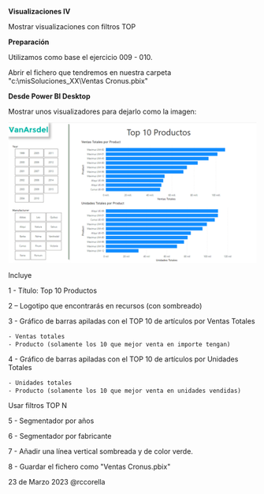 ﻿

**Visualizaciones IV**

Mostrar visualizaciones con filtros TOP


**Preparación**

Utilizamos como base el ejercicio 009 - 010.

Abrir el fichero que tendremos en nuestra carpeta "c:\misSoluciones_XX\Ventas Cronus.pbix"



**Desde Power BI Desktop**

Mostrar unos visualizadores para dejarlo como la imagen:

![](Recursos/resultado2.png)

Incluye

1 - Título: Top 10 Productos
	

2 – Logotipo que encontrarás en recursos (con sombreado)


3 - Gráfico de barras apiladas con el TOP 10 de artículos por Ventas Totales 

	- Ventas totales
	- Producto (solamente los 10 que mejor venta en importe tengan)

	
4 - Gráfico de barras apiladas con el TOP 10 de artículos por Unidades Totales 

	- Unidades totales
	- Producto (solamente los 10 que mejor venta en unidades vendidas)
	
Usar filtros TOP N


5 - Segmentador por años

6 - Segmentador por fabricante

7 - Añadir una línea vertical sombreada y de color verde.

8 - Guardar el fichero como "Ventas Cronus.pbix"




23 de Marzo 2023        @rccorella
